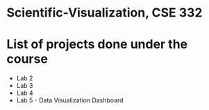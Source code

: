 # Scientific-Visualization, CSE 332
# List of projects done under the course
* Lab 2
* Lab 3
* Lab 4
* Lab 5 - Data Visualization Dashboard
